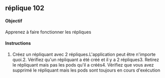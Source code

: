## réplique 102
#### Objectif
Apprenez à faire fonctionner les répliques
#### Instructions
1. Créez un répliquant avec 2 répliques.L'application peut être n'importe quoi.2. Vérifiez qu'un répliquant a été créé et il y a 2 répliques3. Retirez le répliquant mais pas les pods qu'il a créés4. Vérifiez que vous avez supprimé le répliquant mais les pods sont toujours en cours d'exécution